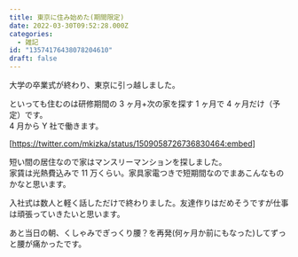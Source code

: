```yaml
---
title: 東京に住み始めた(期間限定)
date: 2022-03-30T09:52:28.000Z
categories:
  - 雑記
id: "13574176438078204610"
draft: false
---
```


大学の卒業式が終わり、東京に引っ越しました。

といっても住むのは研修期間の 3 ヶ月+次の家を探す 1 ヶ月で 4 ヶ月だけ（予定）です。  
4 月から Y 社で働きます。

[https://twitter.com/mkizka/status/1509058726736830464:embed]

短い間の居住なので家はマンスリーマンションを探しました。  
家賃は光熱費込みで 11 万くらい。家具家電つきで短期間なのでまあこんなものかなと思います。

入社式は数人と軽く話しただけで終わりました。友達作りはだめそうですが仕事は頑張っていきたいと思います。

あと当日の朝、くしゃみでぎっくり腰？を再発(何ヶ月か前にもなった)してずっと腰が痛かったです。

